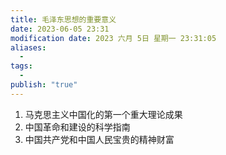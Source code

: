 ```yaml
---
title: 毛泽东思想的重要意义
date: 2023-06-05 23:31
modification date: 2023 六月 5日 星期一 23:31:05
aliases:
  - 
tags:
  - 
publish: "true"
---
```


1. 马克思主义中国化的第一个重大理论成果
2. 中国革命和建设的科学指南
3. 中国共产党和中国人民宝贵的精神财富
